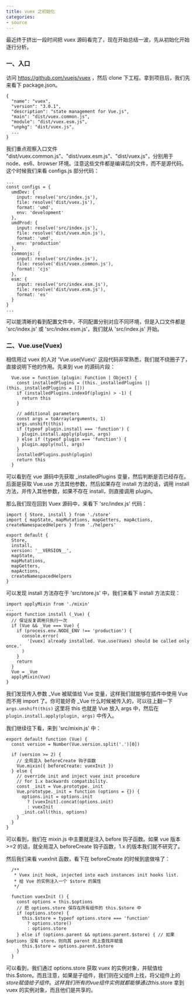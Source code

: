 ```yaml
---
title: vuex 之初始化
categories:
- source
---
```

最近终于挤出一段时间把 vuex 源码看完了，现在开始总结一波，先从初始化开始逐行分析。
<!--more-->
### 一、入口
访问 https://github.com/vuejs/vuex ，然后 clone 下工程。拿到项目后，我们先来看下 package.json。
```
{
  "name": "vuex",
  "version": "3.0.1",
  "description": "state management for Vue.js",
  "main": "dist/vuex.common.js",
  "module": "dist/vuex.esm.js",
  "unpkg": "dist/vuex.js",
  ...
}
```
我们重点观察入口文件 "dist/vuex.common.js"、"dist/vuex.esm.js"、"dist/vuex.js"，分别用于 node、es6、browser 环境。注意这些文件都是编译后的文件，而不是源代码。这个时候我们来看 configs.js 部分代码：
```
...
const configs = {
  umdDev: {
    input: resolve('src/index.js'),
    file: resolve('dist/vuex.js'),
    format: 'umd',
    env: 'development'
  },
  umdProd: {
    input: resolve('src/index.js'),
    file: resolve('dist/vuex.min.js'),
    format: 'umd',
    env: 'production'
  },
  commonjs: {
    input: resolve('src/index.js'),
    file: resolve('dist/vuex.common.js'),
    format: 'cjs'
  },
  esm: {
    input: resolve('src/index.esm.js'),
    file: resolve('dist/vuex.esm.js'),
    format: 'es'
  }
}
...
```
可以能清晰的看到配置文件中，不同配置分别对应不同环境，但是入口文件都是 'src/index.js' 或 'src/index.esm.js'，我们就从 'src/index.js' 开始。
### 二、Vue.use(Vuex)
相信用过 vuex 的人对 'Vue.use(Vuex)' 这段代码非常熟悉，我们就不绕圈子了，直接说明下他的作用。先来到 vue 的源码片段：
```
  Vue.use = function (plugin: Function | Object) {
    const installedPlugins = (this._installedPlugins || (this._installedPlugins = []))
    if (installedPlugins.indexOf(plugin) > -1) {
      return this
    }

    // additional parameters
    const args = toArray(arguments, 1)
    args.unshift(this)
    if (typeof plugin.install === 'function') {
      plugin.install.apply(plugin, args)
    } else if (typeof plugin === 'function') {
      plugin.apply(null, args)
    }
    installedPlugins.push(plugin)
    return this
  }
```
可以看到在 vue 源码中先获取 _installedPlugins 变量，然后判断是否已经存在。后面是获取 Vue.use 方法其他参数，然后如果存在 install 方法的话，调用 install 方法，并传入其他参数，如果不存在 install，则直接调用 plugin。

那么我们现在回到 Vuex 源码中，来看下 'src/index.js' 代码：
```
import { Store, install } from './store'
import { mapState, mapMutations, mapGetters, mapActions, createNamespacedHelpers } from './helpers'

export default {
  Store,
  install,
  version: '__VERSION__',
  mapState,
  mapMutations,
  mapGetters,
  mapActions,
  createNamespacedHelpers
}
```
可以发现 install 方法存在于 'src/store.js' 中，我们来看下 install 方法实现：
```
import applyMixin from './mixin'
...
export function install (_Vue) {
  // 保证反复调用只执行一次
  if (Vue && _Vue === Vue) {
    if (process.env.NODE_ENV !== 'production') {
      console.error(
        '[vuex] already installed. Vue.use(Vuex) should be called only once.'
      )
    }
    return
  }
  Vue = _Vue
  applyMixin(Vue)
}
```
我们发现传入参数 _Vue 被赋值给 Vue 变量，这样我们就能够在插件中使用 Vue 而不用 import 了。你可能好奇 _Vue 什么时候被传入的，可以往上翻一下 `args.unshift(this)` 这里将 this 也就是 Vue 放入 args 中，然后在 `plugin.install.apply(plugin, args)` 中传入。

我们继续往下看，来到 'src/mixin.js' 中：
```
export default function (Vue) {
  const version = Number(Vue.version.split('.')[0])

  if (version >= 2) {
    // 全局混入 beforeCreate 钩子函数
    Vue.mixin({ beforeCreate: vuexInit })
  } else {
    // override init and inject vuex init procedure
    // for 1.x backwards compatibility.
    const _init = Vue.prototype._init
    Vue.prototype._init = function (options = {}) {
      options.init = options.init
        ? [vuexInit].concat(options.init)
        : vuexInit
      _init.call(this, options)
    }
  }
}
```
可以看到，我们在 mixin.js 中主要就是注入 before 钩子函数。如果 vue 版本 >=2 的话，就全局混入 beforeCreate 钩子函数，1.x 的版本我们就不研究了。

然后我们来看 vuexInit 函数，看下在 beforeCreate 的时候到底做啥了：
```
  /**
   * Vuex init hook, injected into each instances init hooks list.
   * 给 Vue 的实例注入一个 $store 的属性
   */

  function vuexInit () {
    const options = this.$options
    // 把 options.store 保存在所有组件的 this.$store 中
    if (options.store) {
      this.$store = typeof options.store === 'function'
        ? options.store()
        : options.store
    } else if (options.parent && options.parent.$store) { // 如果 $options 没有 store，则向其 parent 向上查找并赋值
      this.$store = options.parent.$store
    }
  }
```
可以看到，我们通过 options.store 获取 vuex 的实例对象，并赋值给 this.$store。而且注意，如果是子组件，我们则在父组件上找，将父组件上的 $store 赋值给子组件。这样我们所有的 vue 组件实例就都能够通过 this.$store 拿到 vuex 的实例对象，而且他们是共享的。